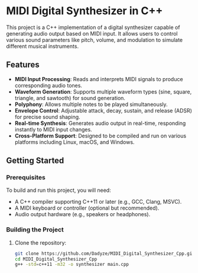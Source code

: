 # MIDI Digital Synthesizer in C++

This project is a C++ implementation of a digital synthesizer capable of generating audio output based on MIDI input. It allows users to control various sound parameters like pitch, volume, and modulation to simulate different musical instruments.

## Features

- **MIDI Input Processing**: Reads and interprets MIDI signals to produce corresponding audio tones.
- **Waveform Generation**: Supports multiple waveform types (sine, square, triangle, and sawtooth) for sound generation.
- **Polyphony**: Allows multiple notes to be played simultaneously.
- **Envelope Control**: Adjustable attack, decay, sustain, and release (ADSR) for precise sound shaping.
- **Real-time Synthesis**: Generates audio output in real-time, responding instantly to MIDI input changes.
- **Cross-Platform Support**: Designed to be compiled and run on various platforms including Linux, macOS, and Windows.

## Getting Started

### Prerequisites

To build and run this project, you will need:

- A C++ compiler supporting C++11 or later (e.g., GCC, Clang, MSVC).
- A MIDI keyboard or controller (optional but recommended).
- Audio output hardware (e.g., speakers or headphones).

### Building the Project

1. Clone the repository:
   ```bash
   git clone https://github.com/Dadyze/MIDI_Digital_Synthesizer_Cpp.git
   cd MIDI_Digital_Synthesizer_Cpp
   g++ -std=c++11 -m32 -o synthesizer main.cpp
